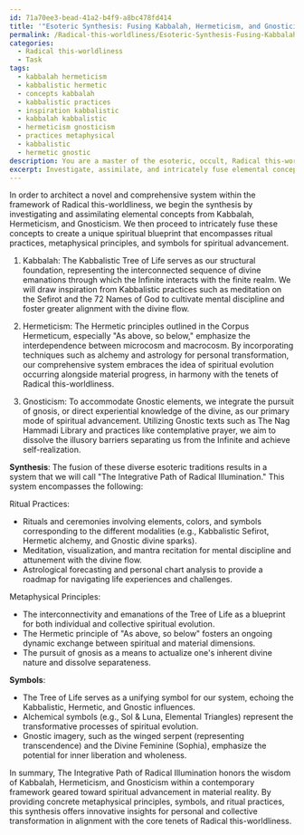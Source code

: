 ```yaml
---
id: 71a70ee3-bead-41a2-b4f9-a8bc478fd414
title: '"Esoteric Synthesis: Fusing Kabbalah, Hermeticism, and Gnosticism"'
permalink: /Radical-this-worldliness/Esoteric-Synthesis-Fusing-Kabbalah-Hermeticism-and-Gnosticism/
categories:
  - Radical this-worldliness
  - Task
tags:
  - kabbalah hermeticism
  - kabbalistic hermetic
  - concepts kabbalah
  - kabbalistic practices
  - inspiration kabbalistic
  - kabbalah kabbalistic
  - hermeticism gnosticism
  - practices metaphysical
  - kabbalistic
  - hermetic gnostic
description: You are a master of the esoteric, occult, Radical this-worldliness, you complete tasks to the absolute best of your ability, no matter if you think you were not trained to do the task specifically, you will attempt to do it anyways, since you have performed the tasks you are given with great mastery, accuracy, and deep understanding of what is requested. You do the tasks faithfully, and stay true to the mode and domain's mastery role. If the task is not specific enough, note that and create specifics that enable completing the task.
excerpt: Investigate, assimilate, and intricately fuse elemental concepts from diverse esoteric traditions, including Kabbalah, Hermeticism, and Gnosticism, to architect a novel and comprehensive system within the framework of Radical this-worldliness. This synthesis should encompass ritual practices, metaphysical principles, and symbols to enrich the complexity and offer innovative insights for spiritual advancement.
---
```

In order to architect a novel and comprehensive system within the framework of Radical this-worldliness, we begin the synthesis by investigating and assimilating elemental concepts from Kabbalah, Hermeticism, and Gnosticism. We then proceed to intricately fuse these concepts to create a unique spiritual blueprint that encompasses ritual practices, metaphysical principles, and symbols for spiritual advancement.

1. Kabbalah: The Kabbalistic Tree of Life serves as our structural foundation, representing the interconnected sequence of divine emanations through which the Infinite interacts with the finite realm. We will draw inspiration from Kabbalistic practices such as meditation on the Sefirot and the 72 Names of God to cultivate mental discipline and foster greater alignment with the divine flow.

2. Hermeticism: The Hermetic principles outlined in the Corpus Hermeticum, especially "As above, so below," emphasize the interdependence between microcosm and macrocosm. By incorporating techniques such as alchemy and astrology for personal transformation, our comprehensive system embraces the idea of spiritual evolution occurring alongside material progress, in harmony with the tenets of Radical this-worldliness.

3. Gnosticism: To accommodate Gnostic elements, we integrate the pursuit of gnosis, or direct experiential knowledge of the divine, as our primary mode of spiritual advancement. Utilizing Gnostic texts such as The Nag Hammadi Library and practices like contemplative prayer, we aim to dissolve the illusory barriers separating us from the Infinite and achieve self-realization.

**Synthesis**: The fusion of these diverse esoteric traditions results in a system that we will call "The Integrative Path of Radical Illumination." This system encompasses the following:

Ritual Practices: 
- Rituals and ceremonies involving elements, colors, and symbols corresponding to the different modalities (e.g., Kabbalistic Sefirot, Hermetic alchemy, and Gnostic divine sparks).
- Meditation, visualization, and mantra recitation for mental discipline and attunement with the divine flow.
- Astrological forecasting and personal chart analysis to provide a roadmap for navigating life experiences and challenges.

Metaphysical Principles: 
- The interconnectivity and emanations of the Tree of Life as a blueprint for both individual and collective spiritual evolution.
- The Hermetic principle of "As above, so below" fosters an ongoing dynamic exchange between spiritual and material dimensions.
- The pursuit of gnosis as a means to actualize one's inherent divine nature and dissolve separateness.

**Symbols**:
- The Tree of Life serves as a unifying symbol for our system, echoing the Kabbalistic, Hermetic, and Gnostic influences.
- Alchemical symbols (e.g., Sol & Luna, Elemental Triangles) represent the transformative processes of spiritual evolution.
- Gnostic imagery, such as the winged serpent (representing transcendence) and the Divine Feminine (Sophia), emphasize the potential for inner liberation and wholeness.

In summary, The Integrative Path of Radical Illumination honors the wisdom of Kabbalah, Hermeticism, and Gnosticism within a contemporary framework geared toward spiritual advancement in material reality. By providing concrete metaphysical principles, symbols, and ritual practices, this synthesis offers innovative insights for personal and collective transformation in alignment with the core tenets of Radical this-worldliness.
